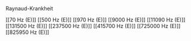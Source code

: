 Raynaud-Krankheit

[[70 Hz (E)]]
[[500 Hz (E)]]
[[970 Hz (E)]]
[[9000 Hz (E)]]
[[11090 Hz (E)]]
[[131500 Hz (E)]]
[[237500 Hz (E)]]
[[415700 Hz (E)]]
[[725000 Hz (E)]]
[[825950 Hz (E)]]